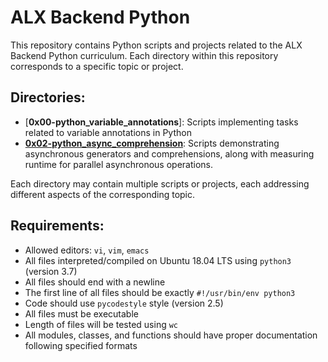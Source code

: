 # ALX Backend Python

This repository contains Python scripts and projects related to the ALX Backend Python curriculum. Each directory within this repository corresponds to a specific topic or project.

## Directories:

- [**0x00-python_variable_annotations**]: Scripts implementing tasks related to variable annotations in Python
- [**0x02-python_async_comprehension**](https://github.com/Dee2002/alx-backend-python/tree/main/0x02-python_async_comprehension): Scripts demonstrating asynchronous generators and comprehensions, along with measuring runtime for parallel asynchronous operations.

Each directory may contain multiple scripts or projects, each addressing different aspects of the corresponding topic.

## Requirements:

- Allowed editors: `vi`, `vim`, `emacs`
- All files interpreted/compiled on Ubuntu 18.04 LTS using `python3` (version 3.7)
- All files should end with a newline
- The first line of all files should be exactly `#!/usr/bin/env python3`
- Code should use `pycodestyle` style (version 2.5)
- All files must be executable
- Length of files will be tested using `wc`
- All modules, classes, and functions should have proper documentation following specified formats
